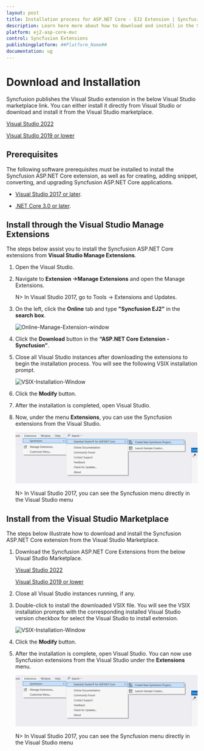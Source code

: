 ```yaml
---
layout: post
title: Installation process for ASP.NET Core - EJ2 Extension | Syncfusion
description: Learn here more about how to download and install in the Syncfusion ASP.NET Core Extension for Visual Studio and much more.
platform: ej2-asp-core-mvc
control: Syncfusion Extensions
publishingplatform: ##Platform_Name##
documentation: ug
---
```


# Download and Installation

Syncfusion publishes the Visual Studio extension in the below Visual Studio marketplace link. You can either install it directly from Visual Studio or download and install it from the Visual Studio marketplace.

[Visual Studio 2022](https://marketplace.visualstudio.com/items?itemName=SyncfusionInc.ASPNETCoreVSExtensions)

[Visual Studio 2019 or lower](https://marketplace.visualstudio.com/items?itemName=SyncfusionInc.ASPNETCoreExtensions)

## Prerequisites

The following software prerequisites must be installed to install the Syncfusion ASP.NET Core extension, as well as for creating, adding snippet, converting, and upgrading Syncfusion ASP.NET Core applications.

* [Visual Studio 2017 or later](https://visualstudio.microsoft.com/downloads).

* [.NET Core 3.0 or later](https://dotnet.microsoft.com/en-us/download/dotnet).

## Install through the Visual Studio Manage Extensions

The steps below assist you to install the Syncfusion ASP.NET Core extensions from **Visual Studio Manage Extensions**.

1. Open the Visual Studio.

2. Navigate to **Extension ->Manage Extensions** and open the Manage Extensions.

    N>  In Visual Studio 2017, go to Tools -> Extensions and Updates.

3. On the left, click the **Online** tab and type **"Syncfusion EJ2"** in the **search box**.

    ![Online-Manage-Extension-window](images/OnlineExtension.png)

4. Click the **Download** button in the **“ASP.NET Core Extension - Syncfusion”**.

5. Close all Visual Studio instances after downloading the extensions to begin the installation process. You will see the following VSIX installation prompt.

    ![VSIX-Installation-Window](images/InstallUpdatedVersion.png)

6. Click the **Modify** button.

7. After the installation is completed, open Visual Studio.

8. Now, under the menu **Extensions**, you can use the Syncfusion extensions from the Visual Studio.

    ![SyncfusionMenu](images/SyncfusionMenu.png)

    N> In Visual Studio 2017, you can see the Syncfusion menu directly in the Visual Studio menu

## Install from the Visual Studio Marketplace

The steps below illustrate how to download and install the Syncfusion ASP.NET Core extension from the Visual Studio Marketplace.

1. Download the Syncfusion ASP.NET Core Extensions from the below Visual Studio Marketplace.

    [Visual Studio 2022](https://marketplace.visualstudio.com/items?itemName=SyncfusionInc.ASPNETCoreVSExtensions)

    [Visual Studio 2019 or lower](https://marketplace.visualstudio.com/items?itemName=SyncfusionInc.ASPNETCoreExtensions)

2. Close all Visual Studio instances running, if any.

3. Double-click to install the downloaded VSIX file. You will see the VSIX installation prompts with the corresponding installed Visual Studio version checkbox for select the Visual Studio to install extension.

    ![VSIX-Installation-Window](images/InstallVSIX.png)

4. Click the **Modify** button.

5. After the installation is complete, open Visual Studio. You can now use Syncfusion extensions from the Visual Studio under the **Extensions** menu.

     ![SyncfusionMenu](images/SyncfusionMenu.png)

     N> In Visual Studio 2017, you can see the Syncfusion menu directly in the Visual Studio menu